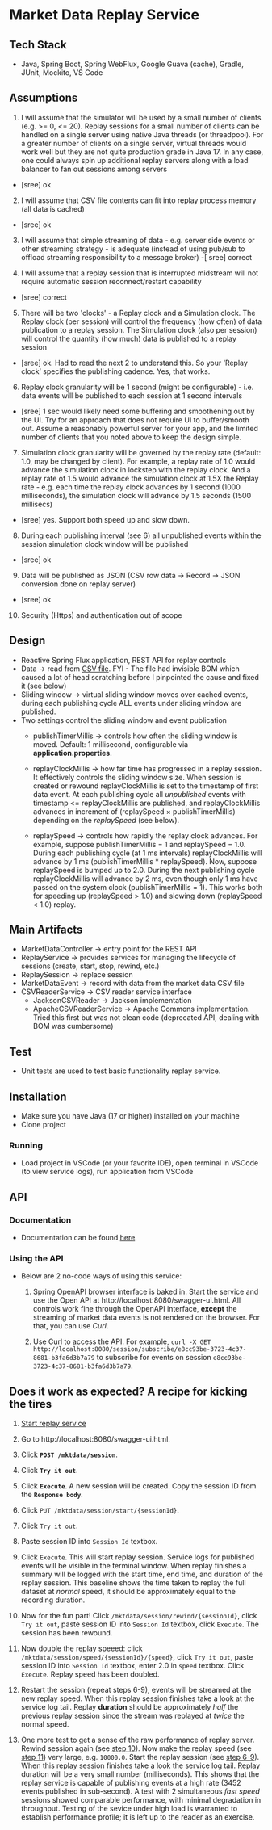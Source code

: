 # Market Data Replay Service 

## Tech Stack

- Java, Spring Boot, Spring WebFlux, Google Guava (cache), Gradle, JUnit, Mockito, VS Code

## Assumptions

1. I will assume that the simulator will be used by a small number of clients (e.g. >= 0, <= 20). Replay sessions for a small number of clients can be handled on a single server using native Java threads (or threadpool). For a greater number of clients on a single server, virtual threads would work well but they are not quite production grade in Java 17. In any case, one could always spin up additional replay servers along with a load balancer to fan out sessions among servers
  - [sree] ok
 
2. I will assume that CSV file contents can fit into replay process memory (all data is cached)
  - [sree] ok
 
3. I will assume that simple streaming of data - e.g. server side events or other streaming strategy - is adequate (instead of using pub/sub to offload streaming responsibility to a message broker)
  -[ sree] correct
 
4. I will assume that a replay session that is interrupted midstream will not require automatic session reconnect/restart capability
  - [sree] correct
 
5. There will be two 'clocks' - a Replay clock and a Simulation clock. The Replay clock (per session) will control the frequency (how often) of data publication to a replay session. The Simulation clock (also per session) will control the quantity (how much) data is published to a replay session
  - [sree] ok. Had to read the next 2 to understand this. So your ‘Replay clock’ specifies the publishing cadence. Yes, that works.
 
6. Replay clock granularity will be 1 second (might be configurable) - i.e. data events will be published to each session at 1 second intervals 
  - [sree]  1 sec would likely need some buffering and smoothening out by the UI. Try for an approach that does not require UI to buffer/smooth out. Assume a reasonably powerful server for your app, and the limited number of clients that you noted above to keep the design simple.
 
7. Simulation clock granularity will be governed by the replay rate (default: 1.0, may be changed by client). For example, a replay rate of 1.0 would advance the simulation 
clock in lockstep with the replay clock. And a replay rate of 1.5 would advance the simulation clock at 1.5X the Replay rate - e.g. each time the replay clock advances by 1 second (1000 milliseconds), the simulation clock will advance by 1.5 seconds (1500 millisecs)
  - [sree] yes. Support both speed up and slow down.
 
8. During each publishing interval (see 6) all unpublished events within the session simulation clock window will be published
  - [sree] ok
 
9. Data will be published as JSON (CSV row data -> Record -> JSON conversion done on replay server)
  - [sree] ok

10. Security (Https) and authentication out of scope

## Design

- Reactive Spring Flux application, REST API for replay controls
- Data -> read from [CSV file](https://github.com/himalayahall/demo/blob/9f346eac082b2ba9300041759bce3413532ba7fa/src/main/resources/marketdata-for-coding-challenge.csv). FYI - The file had invisible BOM which caused a lot of head scratching before I pinpointed the cause and fixed it (see below)
- Sliding window -> virtual sliding window moves over cached events, during each publishing cycle ALL events under sliding window are published.
- Two settings control the sliding window and event publication
  - publishTimerMillis ->  controls how often the sliding window is moved. Default: 1 millisecond, configurable via **application.properties**.
  - replayClockMillis -> how far time has progressed in a replay session. It effectively controls the sliding window size. When session is created or rewound
replayClockMillis is set to the timestamp of first data event. At each publishing cycle all *unpublished* events with timestamp <= replayClockMillis are published,
and replayClockMillis advances in increment of (replaySpeed $\times$ publishTimerMillis) depending on the *replaySpeed* (see below).

  - replaySpeed -> controls how rapidly the replay clock advances. For example, suppose  publishTimerMillis = 1 and replaySpeed = 1.0. During each publishing cycle (at 1 ms intervals) replayClockMillis will advance by 1 ms (publishTimerMillis * replaySpeed). Now, suppose  replaySpeed is bumped up to 2.0. During the next publishing cycle replayClockMillis will advance by 2 ms, even though only 1 ms have passed on the system clock (publishTimerMillis = 1). This works both for speeding up (replaySpeed > 1.0) and slowing down (replaySpeed < 1.0) replay. 

## Main Artifacts
- MarketDataController -> entry point for the REST API
- ReplayService -> provides services for managing the lifecycle of sessions (create, start, stop, rewind, etc.)
- ReplaySession -> replace session
- MarketDataEvent -> record with data from the market data CSV file
- CSVReaderService -> CSV reader service interface
  - JacksonCSVReader -> Jackson implementation
  - ApacheCSVReaderService -> Apache Commons implementation. Tried this first but was not clean code (deprecated API, dealing with BOM was cumbersome)

## Test

- Unit tests are used to test basic functionality replay service.

## Installation

- Make sure you have Java (17 or higher) installed on your machine
- Clone project

### Running

- Load project in VSCode (or your favorite IDE), open terminal in VSCode (to view service logs), run application from VSCode

## API
### Documentation
- Documentation can be found [here](https://github.com/himalayahall/demo/blob/5bbd1c5971250a09ce0872e3b4562cf2fa36e17a/api-documentation.pdf).

### Using the API
- Below are 2 no-code ways of using this service:

  1. Spring OpenAPI browser interface is baked in. Start the service and use the Open API at http://localhost:8080/swagger-ui.html. All controls work fine through the OpenAPI interface, **except** 
the streaming of market data events is not rendered on the browser. For that, you can use *Curl*.

  2. Use Curl to access the API. For example, `curl -X GET http://localhost:8080/session/subscribe/e8cc93be-3723-4c37-8681-b3fa6d3b7a79` to subscribe for events on session 
`e8cc93be-3723-4c37-8681-b3fa6d3b7a79`.

## Does it work as expected? A recipe for kicking the tires

  1. [Start replay service](#running)
  2. Go to http://localhost:8080/swagger-ui.html.
  3. Click **`POST /mktdata/session`**.
  4. Click **`Try it out`**.
  5. Click **`Execute`**. A new session will be created. Copy the session ID from the **`Response body`**.
<a id="step-6"></a> 

  6. Click `PUT /mktdata/session/start/{sessionId}`.
  7. Click `Try it out`.
  8. Paste session ID into `Session Id` textbox.
  9. Click `Execute`. This will start replay session. Service logs for published events will be visible in the terminal window. When replay finishes a summary will be logged
      with the start time, end time, and duration of the replay session. This baseline shows the time taken to replay the full dataset at *normal* speed, it should be approximately equal to the recording duration.
<a id="step-10"></a> 
  10. Now for the fun part! Click `/mktdata/session/rewind/{sessionId}`, click `Try it out`, paste session ID into `Session Id` textbox, click `Execute`. The session has been rewound.
<a id="step-11"></a>

  11. Now double the replay speeed: click `/mktdata/session/speed/{sessionId}/{speed}`, click `Try it out`, paste session ID into `Session Id` textbox, enter 2.0 in `speed` textbox. Click `Execute`. Replay speed has been doubled.
  12. Restart the session (repeat steps 6-9), events will  be streamed at the new replay speed. When this replay session finishes take a look at the service log tail. Replay **duration** should be approximately *half* the previous replay session since the stream was replayed at *twice* the normal speed.
  13. One more test to get a sense of the raw performance of replay server. Rewind session again (see [step 10](#step-10)). Now make the replay speed (see [step 11](#step-11)) very large, e.g. `10000.0`. Start the replay session (see [step 6-9](#step-6)). When this replay session finishes take a look the service log tail. Replay duration will be a very small number (milliseconds). This shows that the replay service is capable of publishing events at a high rate (3452 events published in sub-second). A test with 2 simultaneous *fast speed* sessions showed comparable performance, with minimal degradation in  throughput. Testing of the sevice under high load is warranted to establish performance profile; it is left up to the reader as an exercise.

